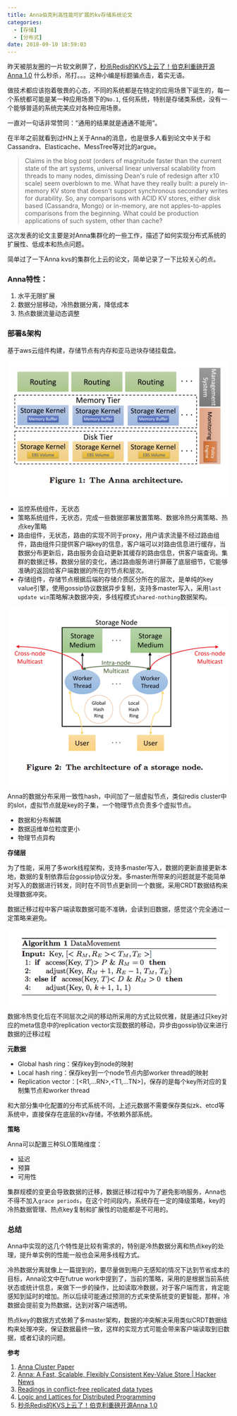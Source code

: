 ```yaml
---
title: Anna伯克利高性能可扩展的kv存储系统论文
categories:
  - [存储]
  - [分布式]
date: 2018-09-10 18:59:03
---
```


昨天被朋友圈的一片软文刷屏了，[秒杀Redis的KVS上云了！伯克利重磅开源Anna 1.0](https://mp.weixin.qq.com/s/XZYxHEUx0AJozQ2oM5fTrw)
什么秒杀，吊打。。。这种小编是标题骗点击，着实无语。

做技术都应该抱着敬畏的心态，不同的系统都是在特定的应用场景下诞生的，每一个系统都可能是某一种应用场景下的`No.1`, 任何系统，特别是存储类系统，没有一个能够普适的系统完美应对各种应用场景。

一直对一句话非常赞同：“通用的结果就是通通不能用”。

在半年之前就看到过HN上关于Anna的消息，也是很多人看到论文中关于和Cassandra、Elasticache、MessTree等对比的argue。

>Claims in the blog post (orders of magnitude faster than the current state of the art systems, universal linear universal scalability from threads to many nodes, dimissing Dean's rule of redesign after x10 scale) seem overblown to me.
What have they really built: a purely in-memory KV store that doesn't support synchronous secondary writes for durability. So, any comparisons with ACID KV stores, either disk based (Cassandra, Mongo) or in-memory, are not apples-to-apples comparisons from the beginning. What could be production applications of such system, other than cache?

这次发表的论文主要是对Anna集群化的一些工作，描述了如何实现分布式系统的扩展性、低成本和热点问题。

简单过了一下Anna kvs的集群化上云的论文，简单记录了一下比较关心的点。

### Anna特性：

1. 水平无限扩展
2. 数据分层移动，冷热数据分离，降低成本
3. 热点数据流量动态调整

### 部署&架构

基于aws云组件构建，存储节点有内存和亚马逊块存储挂载盘。

![](https://raw.githubusercontent.com/yongman/i/img/picgo/jXFN7Tn.png)

- 监控系统组件，无状态
- 策略系统组件，无状态，完成一些数据部署放置策略、数据冷热分离策略、热点key策略
- 路由组件，无状态，路由的实现不同于proxy，用户请求流量不经过路由组件，路由组件只提供客户端key的信息，客户端可以对路由信息进行缓存，当数据分布更新后，路由服务会自动更新其缓存的路由信息，供客户端查询。集群的数据迁移，数据分层的变化，通过路由服务进行屏蔽了底层细节，它能够准确的返回给客户端数据的所在的节点和层次。
- 存储组件，存储节点根据后端的存储介质区分所在的层次，是单纯的key value引擎，使用gossip协议数据异步复制，支持多master写入，采用`last update win`策略解决数据冲突，多线程模式`shared-nothing`数据架构。


![](https://raw.githubusercontent.com/yongman/i/img/picgo/Vy99gQs.png)

Anna的数据分布采用一致性hash，中间加了一层虚拟节点，类似redis cluster中的slot，虚拟节点就是key的子集，一个物理节点负责多个虚拟节点。

- 数据和分布解耦
- 数据运维单位粒度更小
- 物理节点异构


**存储层**

为了性能，采用了多work线程架构，支持多master写入，数据的更新直接更新本地，数据的复制依靠后台gossip协议分发。多master所带来的问题就是不能简单对写入的数据进行转发，同时在不同节点更新同一个数据，采用CRDT数据结构来处理数据冲突。

数据迁移过程中客户端读取数据可能不准确，会读到旧数据，感觉这个完全通过一定策略来避免。

![](https://raw.githubusercontent.com/yongman/i/img/picgo/ajdoKE9.png)

数据冷热变化后在不同层次之间的移动所采用的方式比较优雅，就是通过只key对应的meta信息中的replication vector实现数据的移动，异步由gossip协议来进行数据的迁移过程

**元数据**

- Global hash ring：保存key到node的映射
- Local hash ring：保存key到一个node节点内部worker thread的映射
- Replication vector：[<R1,...RN>,<T1,...TN>]，保存的是每个key所对应的复制集节点和worker thread

和大部分集中化配置的分布式系统不同，上述元数据不需要保存类似zk、etcd等系统中，直接保存在底层的kv存储，不依赖外部系统。

**策略**

Anna可以配置三种SLO策略维度：

- 延迟
- 预算
- 可用性

集群规模的变更会导致数据的迁移，数据迁移过程中为了避免影响服务，Anna也不得不加入`grace periods`，在这个时间段内，系统存在一定的降级策略，key的冷热数据管理、热点key复制和扩展性的功能都是不可用的。

### 总结

Anna中实现的这几个特性是比较有需求的，特别是冷热数据分离和热点key的处理，提升单实例的性能一般也会采用多线程方式。

冷热数据分离就像上一篇提到的，要尽量做到用户无感知的情况下达到节省成本的目标，Anna论文中在futrue work中提到了，当前的策略，采用的是根据当前系统状态或统计信息，来做下一步的操作，比如读取冷数据，对于客户端而言，肯定能感知到延时的增加。所以后续可能通过预测的方式来使系统变的更智能，那样，冷数据会提前变为热数据，达到对客户端透明。

热点key的数据方式依赖了多master架构，数据的冲突解决采用类似CRDT数据结构来处理冲突，保证数据最终一致，这样的实现方式可能会带来客户端读取到旧数据，或者幻读的问题。

**参考**
1. [Anna Cluster Paper](https://arxiv.org/pdf/1809.00089.pdf)
2. [Anna: A Fast, Scalable, Flexibly Consistent Key-Value Store | Hacker News](https://news.ycombinator.com/item?id=16551072)
2. [Readings in conflict-free replicated data types](http://christophermeiklejohn.com/crdt/2014/07/22/readings-in-crdts.html)
3. [Logic and Lattices for Distributed Programming](http://db.cs.berkeley.edu/papers/UCB-lattice-tr.pdf)
4. [秒杀Redis的KVS上云了！伯克利重磅开源Anna 1.0](https://mp.weixin.qq.com/s/XZYxHEUx0AJozQ2oM5fTrw)


